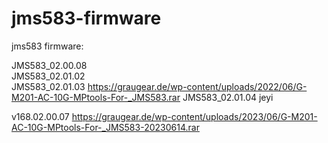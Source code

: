 # jms583-firmware
jms583 firmware: 

JMS583_02.00.08   
JMS583_02.01.02  
JMS583_02.01.03  https://graugear.de/wp-content/uploads/2022/06/G-M201-AC-10G-MPtools-For-_JMS583.rar
JMS583_02.01.04  jeyi

v168.02.00.07    https://graugear.de/wp-content/uploads/2023/06/G-M201-AC-10G-MPtools-For-_JMS583-20230614.rar
